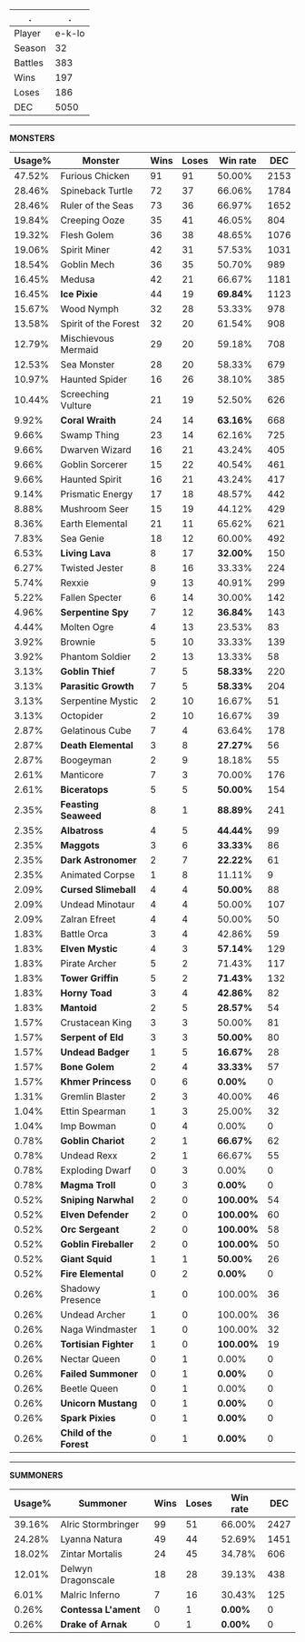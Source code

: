 .|.
|-|-
Player|e-k-lo
Season|32
Battles|383
Wins|197
Loses|186
DEC|5050

---
**MONSTERS**

Usage%|Monster|Wins|Loses|Win rate|DEC|
-|-|-|-|-|-|
47.52%|Furious Chicken|91|91|50.00%|2153|
28.46%|Spineback Turtle|72|37|66.06%|1784|
28.46%|Ruler of the Seas|73|36|66.97%|1652|
19.84%|Creeping Ooze|35|41|46.05%|804|
19.32%|Flesh Golem|36|38|48.65%|1076|
19.06%|Spirit Miner|42|31|57.53%|1031|
18.54%|Goblin Mech|36|35|50.70%|989|
16.45%|Medusa|42|21|66.67%|1181|
16.45%|**Ice Pixie**|44|19|**69.84%**|1123|
15.67%|Wood Nymph|32|28|53.33%|978|
13.58%|Spirit of the Forest|32|20|61.54%|908|
12.79%|Mischievous Mermaid|29|20|59.18%|708|
12.53%|Sea Monster|28|20|58.33%|679|
10.97%|Haunted Spider|16|26|38.10%|385|
10.44%|Screeching Vulture|21|19|52.50%|626|
9.92%|**Coral Wraith**|24|14|**63.16%**|668|
9.66%|Swamp Thing|23|14|62.16%|725|
9.66%|Dwarven Wizard|16|21|43.24%|405|
9.66%|Goblin Sorcerer|15|22|40.54%|461|
9.66%|Haunted Spirit|16|21|43.24%|417|
9.14%|Prismatic Energy|17|18|48.57%|442|
8.88%|Mushroom Seer|15|19|44.12%|429|
8.36%|Earth Elemental|21|11|65.62%|621|
7.83%|Sea Genie|18|12|60.00%|492|
6.53%|**Living Lava**|8|17|**32.00%**|150|
6.27%|Twisted Jester|8|16|33.33%|224|
5.74%|Rexxie|9|13|40.91%|299|
5.22%|Fallen Specter|6|14|30.00%|142|
4.96%|**Serpentine Spy**|7|12|**36.84%**|143|
4.44%|Molten Ogre|4|13|23.53%|83|
3.92%|Brownie|5|10|33.33%|139|
3.92%|Phantom Soldier|2|13|13.33%|58|
3.13%|**Goblin Thief**|7|5|**58.33%**|220|
3.13%|**Parasitic Growth**|7|5|**58.33%**|204|
3.13%|Serpentine Mystic|2|10|16.67%|51|
3.13%|Octopider|2|10|16.67%|39|
2.87%|Gelatinous Cube|7|4|63.64%|178|
2.87%|**Death Elemental**|3|8|**27.27%**|56|
2.87%|Boogeyman|2|9|18.18%|55|
2.61%|Manticore|7|3|70.00%|176|
2.61%|**Biceratops**|5|5|**50.00%**|154|
2.35%|**Feasting Seaweed**|8|1|**88.89%**|241|
2.35%|**Albatross**|4|5|**44.44%**|99|
2.35%|**Maggots**|3|6|**33.33%**|86|
2.35%|**Dark Astronomer**|2|7|**22.22%**|61|
2.35%|Animated Corpse|1|8|11.11%|9|
2.09%|**Cursed Slimeball**|4|4|**50.00%**|88|
2.09%|Undead Minotaur|4|4|50.00%|107|
2.09%|Zalran Efreet|4|4|50.00%|50|
1.83%|Battle Orca|3|4|42.86%|59|
1.83%|**Elven Mystic**|4|3|**57.14%**|129|
1.83%|Pirate Archer|5|2|71.43%|117|
1.83%|**Tower Griffin**|5|2|**71.43%**|132|
1.83%|**Horny Toad**|3|4|**42.86%**|82|
1.83%|**Mantoid**|2|5|**28.57%**|54|
1.57%|Crustacean King|3|3|50.00%|81|
1.57%|**Serpent of Eld**|3|3|**50.00%**|80|
1.57%|**Undead Badger**|1|5|**16.67%**|28|
1.57%|**Bone Golem**|2|4|**33.33%**|57|
1.57%|**Khmer Princess**|0|6|**0.00%**|0|
1.31%|Gremlin Blaster|2|3|40.00%|46|
1.04%|Ettin Spearman|1|3|25.00%|32|
1.04%|Imp Bowman|0|4|0.00%|0|
0.78%|**Goblin Chariot**|2|1|**66.67%**|62|
0.78%|Undead Rexx|2|1|66.67%|55|
0.78%|Exploding Dwarf|0|3|0.00%|0|
0.78%|**Magma Troll**|0|3|**0.00%**|0|
0.52%|**Sniping Narwhal**|2|0|**100.00%**|54|
0.52%|**Elven Defender**|2|0|**100.00%**|60|
0.52%|**Orc Sergeant**|2|0|**100.00%**|58|
0.52%|**Goblin Fireballer**|2|0|**100.00%**|50|
0.52%|**Giant Squid**|1|1|**50.00%**|26|
0.52%|**Fire Elemental**|0|2|**0.00%**|0|
0.26%|Shadowy Presence|1|0|100.00%|36|
0.26%|Undead Archer|1|0|100.00%|36|
0.26%|Naga Windmaster|1|0|100.00%|32|
0.26%|**Tortisian Fighter**|1|0|**100.00%**|19|
0.26%|Nectar Queen|0|1|0.00%|0|
0.26%|**Failed Summoner**|0|1|**0.00%**|0|
0.26%|Beetle Queen|0|1|0.00%|0|
0.26%|**Unicorn Mustang**|0|1|**0.00%**|0|
0.26%|**Spark Pixies**|0|1|**0.00%**|0|
0.26%|**Child of the Forest**|0|1|**0.00%**|0|

---
**SUMMONERS**

Usage%|Summoner|Wins|Loses|Win rate|DEC|
-|-|-|-|-|-|
39.16%|Alric Stormbringer|99|51|66.00%|2427|
24.28%|Lyanna Natura|49|44|52.69%|1451|
18.02%|Zintar Mortalis|24|45|34.78%|606|
12.01%|Delwyn Dragonscale|18|28|39.13%|438|
6.01%|Malric Inferno|7|16|30.43%|125|
0.26%|**Contessa L'ament**|0|1|**0.00%**|0|
0.26%|**Drake of Arnak**|0|1|**0.00%**|0|
